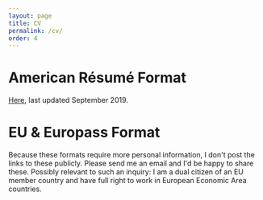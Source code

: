 ```yaml
---
layout: page
title: CV
permalink: /cv/
order: 4
---
```


# American Résumé Format
[Here](https://drive.google.com/file/d/1s_U3kM7BA53RPLP12GxVgfzOAVIbCAIB/view?usp=sharing), last updated September 2019.

# EU & Europass Format
Because these formats require more personal information, I don't post the links to these publicly. Please send me an email and I'd be happy to share these. Possibly relevant to such an inquiry: I am a dual citizen of an EU member country and have full right to work in European Economic Area countries.